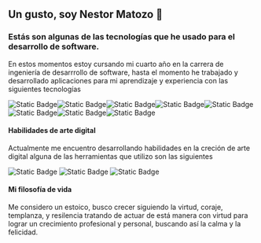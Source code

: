 ## Un gusto, soy Nestor Matozo 👋
<h3>Estás son algunas de las tecnologías que he usado para el desarrollo de software.</h3>
<p>En estos momentos estoy cursando mi cuarto año en la carrera de ingeniería de desarrrollo de software, hasta el momento he trabajado y desarrollado aplicaciones para mi aprendizaje y experiencia con las siguientes tecnologías</p>
<div style="display:flex;">
  <img alt="Static Badge" src="https://img.shields.io/badge/React-%235CB0E0">
  <img alt="Static Badge" src="https://img.shields.io/badge/Node-%235CB0E0a">
  <img alt="Static Badge" src="https://img.shields.io/badge/css3-%231B83DE">
   <img alt="Static Badge" src="https://img.shields.io/badge/backend-%20Asp.net-blue">
   <img alt="Static Badge" src="https://img.shields.io/badge/App%20Desktop-%20C%23-%2329A5FF">


</div>
<div style="display:flex;">
 
 <img alt="Static Badge" src="https://img.shields.io/badge/SQL%20-%20Bases%20de%20datos%20relacionales-%23C5DBD7">
 <img alt="Static Badge" src="https://img.shields.io/badge/App%20Movile-%20Android-%2312C940">
<img alt="Static Badge" src="https://img.shields.io/badge/figma-%23F24E1E.svg?style=for-the-badge&logo=figma&logoColor=white">

</div>

<H4>Habilidades de arte digital</H4>
<p>Actualmente me encuentro desarrollando habilidades en la creción de arte digital alguna de las herramientas que utilizo son las siguientes</p>
<div>
  <img alt="Static Badge" src="https://img.shields.io/badge/blender-%23F5792A.svg?style=for-the-badge&logo=blender&logoColor=white">
   <img alt="Static Badge" src="https://img.shields.io/badge/Krita-203759?style=for-the-badge&logo=krita&logoColor=EEF37B">
   <img alt="Static Badge" src="https://img.shields.io/badge/adobe%20illustrator-%23FF9A00.svg?style=for-the-badge&logo=adobe%20illustrator&logoColor=white">
</div>

<h4>Mi filosofía de vida</h4>
<p>Me considero un estoico, busco crecer siguiendo la virtud, coraje, templanza, y resilencia tratando de actuar de está manera con virtud para lograr un crecimiento profesional y personal, buscando así la calma y la felicidad.</p>


